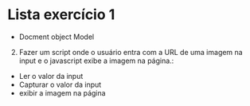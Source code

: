 # Lista exercício 1
- Docment object Model

2) Fazer um script onde o usuário entra com a URL de uma imagem na input e o javascript exibe a imagem na página.:

- Ler o valor da input
- Capturar o valor da input
- exibir a imagem na página